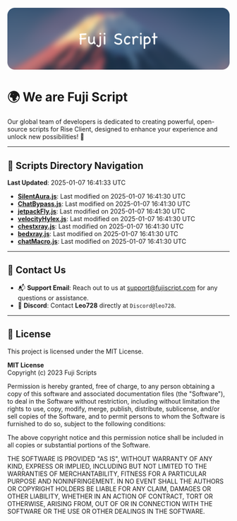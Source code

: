 ![Banner](.github/b.webp)

# 🌍 **We are Fuji Script**

Our global team of developers is dedicated to creating powerful, open-source scripts for Rise Client, designed to enhance your experience and unlock new possibilities! 🌟

---
<!-- SCRIPTS_NAVIGATION_START -->
## 📂 **Scripts Directory Navigation**

**Last Updated**: 2025-01-07 16:41:33 UTC

- **[SilentAura.js](scripts/SilentAura.js)**: Last modified on 2025-01-07 16:41:30 UTC
- **[ChatBypass.js](scripts/ChatBypass.js)**: Last modified on 2025-01-07 16:41:30 UTC
- **[jetpackFly.js](scripts/jetpackFly.js)**: Last modified on 2025-01-07 16:41:30 UTC
- **[velocityHylex.js](scripts/velocityHylex.js)**: Last modified on 2025-01-07 16:41:30 UTC
- **[chestxray.js](scripts/chestxray.js)**: Last modified on 2025-01-07 16:41:30 UTC
- **[bedxray.js](scripts/bedxray.js)**: Last modified on 2025-01-07 16:41:30 UTC
- **[chatMacro.js](scripts/chatMacro.js)**: Last modified on 2025-01-07 16:41:30 UTC

<!-- SCRIPTS_NAVIGATION_END -->

---

## 💬 **Contact Us**  
- 📬 **Support Email**: Reach out to us at [support@fujiscript.com](mailto:support@fujiscript.com) for any questions or assistance.  
- 💬 **Discord**: Contact **Leo728** directly at `Discord@leo728`.

---

## 📜 **License**

This project is licensed under the MIT License.  

**MIT License**  
Copyright (c) 2023 Fuji Scripts  

Permission is hereby granted, free of charge, to any person obtaining a copy of this software and associated documentation files (the "Software"), to deal in the Software without restriction, including without limitation the rights to use, copy, modify, merge, publish, distribute, sublicense, and/or sell copies of the Software, and to permit persons to whom the Software is furnished to do so, subject to the following conditions:  

The above copyright notice and this permission notice shall be included in all copies or substantial portions of the Software.  

THE SOFTWARE IS PROVIDED "AS IS", WITHOUT WARRANTY OF ANY KIND, EXPRESS OR IMPLIED, INCLUDING BUT NOT LIMITED TO THE WARRANTIES OF MERCHANTABILITY, FITNESS FOR A PARTICULAR PURPOSE AND NONINFRINGEMENT. IN NO EVENT SHALL THE AUTHORS OR COPYRIGHT HOLDERS BE LIABLE FOR ANY CLAIM, DAMAGES OR OTHER LIABILITY, WHETHER IN AN ACTION OF CONTRACT, TORT OR OTHERWISE, ARISING FROM, OUT OF OR IN CONNECTION WITH THE SOFTWARE OR THE USE OR OTHER DEALINGS IN THE SOFTWARE.  
